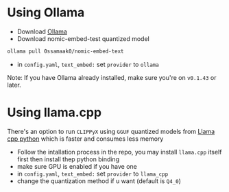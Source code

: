 # Using Ollama
- Download [Ollama](https://ollama.com/download)
- Download nomic-embed-test quantized model
```bash
ollama pull 0ssamaak0/nomic-embed-text
```
- in `config.yaml`, `text_embed:` set `provider` to `ollama`

Note: If you have Ollama already installed, make sure you're on `v0.1.43` or later.

# Using llama.cpp

There's an option to run `CLIPPyX` using `GGUF` quantized models from [Llama cpp python](https://github.com/abetlen/llama-cpp-python) which is faster and consumes less memory

- Follow the intallation process in the repo, you may install `llama.cpp` itself first then install thep python binding
- make sure GPU is enabled if you have one
- in `config.yaml`, `text_embed:` set `provider` to `llama_cpp`
- change the quantization method if u want (default is `Q4_0`)